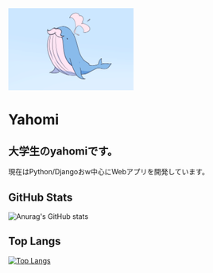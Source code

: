<img src="kujira-hige.png" width="50%" height="50%">
</img>

# Yahomi
## 大学生のyahomiです。<br>
現在はPython/Djangoおw中心にWebアプリを開発しています。<br>

## GitHub Stats
![Anurag's GitHub stats](https://github-readme-stats.vercel.app/api?username=yahomi-jp&show_icons=true&theme=dracula)<br>

## Top Langs 
[![Top Langs](https://github-readme-stats.vercel.app/api/top-langs/?username=yahomi-jp&layout=compact&theme=dracula)](https://github.com/anuraghazra/github-readme-stats)
<br>



